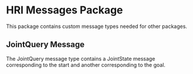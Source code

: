 # HRI Messages Package

This package contains custom message types needed for other packages.

## JointQuery Message

The JointQuery message type contains a JointState message corresponding to the start and another corresponding to the goal.
